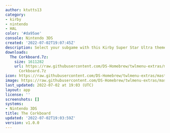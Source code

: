 ```yaml
---
author: ktutts13
category:
- kirby
- nintendo
- HAL
color: '#da95ae'
console: Nintendo 3DS
created: '2022-07-02T19:07:45Z'
description: Select your subgame with this Kirby Super Star Ultra theme!
downloads:
  The Corkboard.7z:
    size: 1611282
    url: https://raw.githubusercontent.com/DS-Homebrew/twlmenu-extras/master/_nds/TWiLightMenu/3dsmenu/themes/The
      Corkboard.7z
icon: https://raw.githubusercontent.com/DS-Homebrew/twlmenu-extras/master/_nds/TWiLightMenu/3dsmenu/themes/meta/The%20Corkboard/icon.png
image: https://raw.githubusercontent.com/DS-Homebrew/twlmenu-extras/master/_nds/TWiLightMenu/3dsmenu/themes/meta/The%20Corkboard/icon.png
last_updated: 2022-07-02 at 19:03 (UTC)
layout: app
license: ''
screenshots: []
systems:
- Nintendo 3DS
title: The Corkboard
updated: '2022-07-02T19:03:59Z'
version: v1.0.0
---
```

